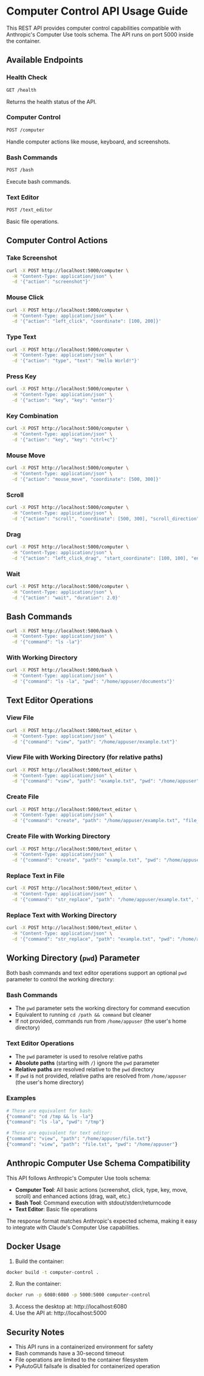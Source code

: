# Computer Control API Usage Guide

This REST API provides computer control capabilities compatible with Anthropic's Computer Use tools schema. The API runs on port 5000 inside the container.

## Available Endpoints

### Health Check
```bash
GET /health
```
Returns the health status of the API.

### Computer Control
```bash
POST /computer
```
Handle computer actions like mouse, keyboard, and screenshots.

### Bash Commands
```bash
POST /bash
```
Execute bash commands.

### Text Editor
```bash
POST /text_editor
```
Basic file operations.

## Computer Control Actions

### Take Screenshot
```bash
curl -X POST http://localhost:5000/computer \
  -H "Content-Type: application/json" \
  -d '{"action": "screenshot"}'
```

### Mouse Click
```bash
curl -X POST http://localhost:5000/computer \
  -H "Content-Type: application/json" \
  -d '{"action": "left_click", "coordinate": [100, 200]}'
```

### Type Text
```bash
curl -X POST http://localhost:5000/computer \
  -H "Content-Type: application/json" \
  -d '{"action": "type", "text": "Hello World!"}'
```

### Press Key
```bash
curl -X POST http://localhost:5000/computer \
  -H "Content-Type: application/json" \
  -d '{"action": "key", "key": "enter"}'
```

### Key Combination
```bash
curl -X POST http://localhost:5000/computer \
  -H "Content-Type: application/json" \
  -d '{"action": "key", "key": "ctrl+c"}'
```

### Mouse Move
```bash
curl -X POST http://localhost:5000/computer \
  -H "Content-Type: application/json" \
  -d '{"action": "mouse_move", "coordinate": [500, 300]}'
```

### Scroll
```bash
curl -X POST http://localhost:5000/computer \
  -H "Content-Type: application/json" \
  -d '{"action": "scroll", "coordinate": [500, 300], "scroll_direction": "down", "scroll_amount": 3}'
```

### Drag
```bash
curl -X POST http://localhost:5000/computer \
  -H "Content-Type: application/json" \
  -d '{"action": "left_click_drag", "start_coordinate": [100, 100], "end_coordinate": [200, 200]}'
```

### Wait
```bash
curl -X POST http://localhost:5000/computer \
  -H "Content-Type: application/json" \
  -d '{"action": "wait", "duration": 2.0}'
```

## Bash Commands

```bash
curl -X POST http://localhost:5000/bash \
  -H "Content-Type: application/json" \
  -d '{"command": "ls -la"}'
```

### With Working Directory
```bash
curl -X POST http://localhost:5000/bash \
  -H "Content-Type: application/json" \
  -d '{"command": "ls -la", "pwd": "/home/appuser/documents"}'
```

## Text Editor Operations

### View File
```bash
curl -X POST http://localhost:5000/text_editor \
  -H "Content-Type: application/json" \
  -d '{"command": "view", "path": "/home/appuser/example.txt"}'
```

### View File with Working Directory (for relative paths)
```bash
curl -X POST http://localhost:5000/text_editor \
  -H "Content-Type: application/json" \
  -d '{"command": "view", "path": "example.txt", "pwd": "/home/appuser"}'
```

### Create File
```bash
curl -X POST http://localhost:5000/text_editor \
  -H "Content-Type: application/json" \
  -d '{"command": "create", "path": "/home/appuser/example.txt", "file_text": "Hello World!"}'
```

### Create File with Working Directory
```bash
curl -X POST http://localhost:5000/text_editor \
  -H "Content-Type: application/json" \
  -d '{"command": "create", "path": "example.txt", "pwd": "/home/appuser", "file_text": "Hello World!"}'
```

### Replace Text in File
```bash
curl -X POST http://localhost:5000/text_editor \
  -H "Content-Type: application/json" \
  -d '{"command": "str_replace", "path": "/home/appuser/example.txt", "old_str": "Hello", "new_str": "Hi"}'
```

### Replace Text with Working Directory
```bash
curl -X POST http://localhost:5000/text_editor \
  -H "Content-Type: application/json" \
  -d '{"command": "str_replace", "path": "example.txt", "pwd": "/home/appuser", "old_str": "Hello", "new_str": "Hi"}'
```

## Working Directory (`pwd`) Parameter

Both bash commands and text editor operations support an optional `pwd` parameter to control the working directory:

### Bash Commands
- The `pwd` parameter sets the working directory for command execution
- Equivalent to running `cd /path && command` but cleaner
- If not provided, commands run from `/home/appuser` (the user's home directory)

### Text Editor Operations  
- The `pwd` parameter is used to resolve relative paths
- **Absolute paths** (starting with `/`) ignore the `pwd` parameter
- **Relative paths** are resolved relative to the `pwd` directory
- If `pwd` is not provided, relative paths are resolved from `/home/appuser` (the user's home directory)

### Examples
```bash
# These are equivalent for bash:
{"command": "cd /tmp && ls -la"}
{"command": "ls -la", "pwd": "/tmp"}

# These are equivalent for text editor:
{"command": "view", "path": "/home/appuser/file.txt"}
{"command": "view", "path": "file.txt", "pwd": "/home/appuser"}
```

## Anthropic Computer Use Schema Compatibility

This API follows Anthropic's Computer Use tools schema:

- **Computer Tool**: All basic actions (screenshot, click, type, key, move, scroll) and enhanced actions (drag, wait, etc.)
- **Bash Tool**: Command execution with stdout/stderr/returncode
- **Text Editor**: Basic file operations

The response format matches Anthropic's expected schema, making it easy to integrate with Claude's Computer Use capabilities.

## Docker Usage

1. Build the container:
```bash
docker build -t computer-control .
```

2. Run the container:
```bash
docker run -p 6080:6080 -p 5000:5000 computer-control
```

3. Access the desktop at: http://localhost:6080
4. Use the API at: http://localhost:5000

## Security Notes

- This API runs in a containerized environment for safety
- Bash commands have a 30-second timeout
- File operations are limited to the container filesystem
- PyAutoGUI failsafe is disabled for containerized operation 